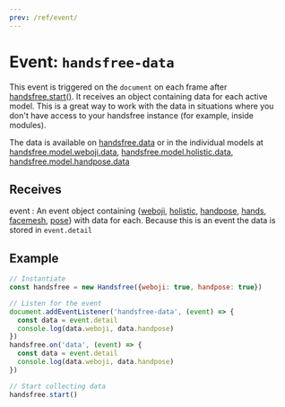 ```yaml
---
prev: /ref/event/
---
```

# Event: `handsfree-data`

This event is triggered on the `document` on each frame after [handsfree.start()](/ref/method/start/). It receives an object containing data for each active model. This is a great way to work with the data in situations where you don't have access to your handsfree instance (for example, inside modules).

The data is available on [handsfree.data](/ref/prop/data/) or in the individual models at [handsfree.model.weboji.data](/ref/model/weboji/), [handsfree.model.holistic.data](/ref/model/holistic/), [handsfree.model.handpose.data](/ref/model/handpose/)

## Receives

event
: An event object containing {[weboji](/ref/model/weboji/), [holistic](/ref/model/holistic/), [handpose](/ref/model/handpose/), [hands](/ref/model/hands/), [facemesh](/ref/model/facemesh/), [pose](/ref/model/pose/)} with data for each. Because this is an event the data is stored in `event.detail`

## Example

```js
// Instantiate
const handsfree = new Handsfree({weboji: true, handpose: true})

// Listen for the event
document.addEventListener('handsfree-data', (event) => {
  const data = event.detail
  console.log(data.weboji, data.handpose)
})
handsfree.on('data', (event) => {
  const data = event.detail
  console.log(data.weboji, data.handpose)
})

// Start collecting data
handsfree.start()
```